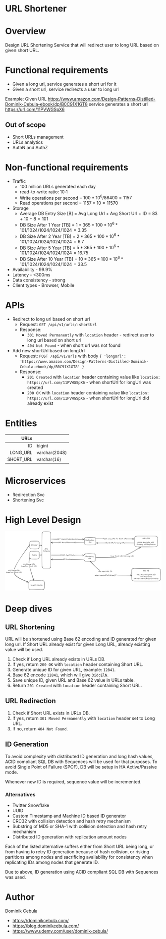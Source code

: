 # URL Shortener

# Overview

Design URL Shortening Service that will redirect user to long URL based on given short URL.

# Functional requirements

* Given a long url, service generates a short url for it
* Given a short url, service redirects a user to long url

Example:
Given URL https://www.amazon.com/Design-Patterns-Distilled-Dominik-Cebula-ebook/dp/B0C91X1GT8 service generates a short
url https://url.com/11PVWGSpX6

## Out of scope

* Short URLs management
* URLs analytics
* AuthN and AuthZ

# Non-functional requirements

* Traffic
    * 100 million URLs generated each day
    * read-to-write ratio: 10:1
  * Write operations per second = $`100 * 10^6 / 86400 = 1157`$
  * Read operations per second = $`1157 * 10 = 11570`$
* Storage
    * Average DB Entry Size [B] = Avg Long Url + Avg Short Url + ID = $`83 + 10 + 8 = 101`$
    * DB Size After 1 Year [TB] = $`1 * 365 * 100*10^6 * 101 / 1024 / 1024 / 1024 / 1024 = 3.35`$
    * DB Size After 2 Year [TB] = $`2 * 365 * 100*10^6 * 101 / 1024 / 1024 / 1024 / 1024 = 6.7`$
    * DB Size After 5 Year [TB] = $`5 * 365 * 100*10^6 * 101 / 1024 / 1024 / 1024 / 1024 = 16.75`$
    * DB Size After 10 Year [TB] = $`10 * 365 * 100*10^6 * 101 / 1024 / 1024 / 1024 / 1024 = 33.5`$
* Availability - 99.9%
* Latency - <300ms
* Data consistency - strong
* Client types - Browser, Mobile

# APIs

* Redirect to long url based on short url
    * Request: `GET /api/v1/urls/:shortUrl`
    * Response:
        * `301 Moved Permanently` with `location` header - redirect user to long url based on short url
        * `404 Not Found` - when short url was not found
* Add new shortUrl based on longUrl
    * Request: `POST /api/v1/urls` with body
      `{ 'longUrl': 'https://www.amazon.com/Design-Patterns-Distilled-Dominik-Cebula-ebook/dp/B0C91X1GT8' }`
    * Response:
        * `201 Created` with `location` header containing value like `location: https://url.com/11PVWGSpX6` - when
          shortUrl for longUrl was created
        * `200 OK` with `location` header containing value like `location: https://url.com/11PVWGSpX6` - when
          shortUrl for longUrl did already exist

# Entities

|      URLs |               |
|----------:|---------------|
|        ID | bigint        |
|  LONG_URL | varchar(2048) |
| SHORT_URL | varchar(16)   |

# Microservices

* Redirection Svc
* Shortening Svc

# High Level Design

![diagram.png](diagram.png)

# Deep dives

## URL Shortening

URL will be shortened using Base 62 encoding and ID generated for given long url. If Short URL already exist for given
Long URL, already existing value will be used.

1. Check if Long URL already exists in URLs DB.
2. If yes, return `200 OK` with `location` header containing Short URL.
3. Generate unique ID for given URL, example: `12841`.
4. Base 62 encode `12841`, which will give `3idcElN`.
5. Save unique ID, given URL and Base 62 value in URLs table.
6. Return `201 Created` with `location` header containing Short URL.

## URL Redirection

1. Check if Short URL exists in URLs DB.
2. If yes, return `301 Moved Permanently` with `location` header set to Long URL.
3. If no, return `404 Not Found`.

## ID Generation

To avoid complexity with distributed ID generation and long hash values, ACID compliant SQL DB with Sequences will be
used for that purposes. To avoid Single Point of Failure (SPOF), DB will be setup in HA Active/Passive mode.

Whenever new ID is required, sequence value will be incremented.

### Alternatives

* Twitter Snowflake
* UUID
* Custom Timestamp and Machine ID based ID generator
* CRC32 with collision detection and hash retry mechanism
* Substring of MD5 or SHA-1 with collision detection and hash retry mechanism
* Distributed ID generation with replication amount nodes

Each of the listed alternative suffers either from Short URL being long, or from having to retry ID generation because
of hash collision, or risking partitions among nodes and sacrificing availability for consistency when replicating IDs
among
nodes that generate ID.

Due to above, ID generation using ACID compliant SQL DB with Sequences was used.

# Author

Dominik Cebula

* https://dominikcebula.com/
* https://blog.dominikcebula.com/
* https://www.udemy.com/user/dominik-cebula/
